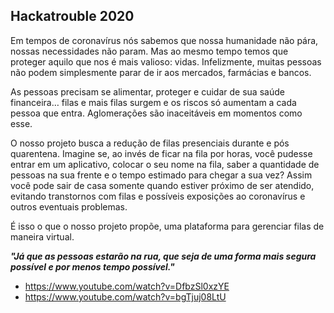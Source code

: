## Hackatrouble 2020

  Em tempos de coronavírus nós sabemos que nossa humanidade não pára, nossas necessidades não param. Mas ao mesmo tempo temos que proteger aquilo que nos é mais valioso: vidas. Infelizmente, muitas pessoas não podem simplesmente parar de ir aos mercados, farmácias e bancos.
  
  As pessoas precisam se alimentar, proteger e cuidar de sua saúde financeira… filas e mais filas surgem e os riscos só aumentam a cada pessoa que entra. Aglomerações são inaceitáveis em momentos como esse.
  
  O nosso projeto busca a redução de filas presenciais durante e pós quarentena. Imagine se, ao invés de ficar na fila por horas, você pudesse entrar em um aplicativo, colocar o seu nome na fila, saber a quantidade de pessoas na sua frente e o tempo estimado para chegar a sua vez? Assim você pode sair de casa somente quando estiver  próximo de ser atendido, evitando transtornos com filas e possíveis exposições ao coronavírus e outros eventuais problemas.
  
  É isso o que o nosso projeto propõe, uma plataforma para gerenciar filas de maneira virtual.

_**"Já que as pessoas estarão na rua, que seja de uma forma mais segura possível e por menos tempo possível."**_


* https://www.youtube.com/watch?v=DfbzSl0xzYE
* https://www.youtube.com/watch?v=bgTjuj08LtU

